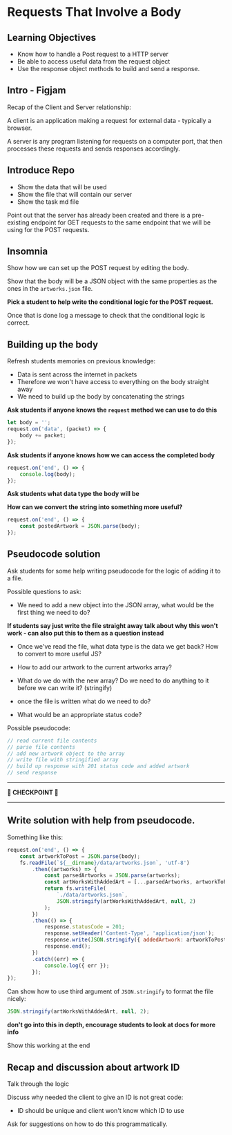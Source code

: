 # Requests That Involve a Body

## Learning Objectives

- Know how to handle a Post request to a HTTP server
- Be able to access useful data from the request object
- Use the response object methods to build and send a response.

## Intro - Figjam

Recap of the Client and Server relationship:

A client is an application making a request for external data - typically a browser.

A server is any program listening for requests on a computer port, that then processes these requests and sends responses accordingly.

## Introduce Repo

- Show the data that will be used
- Show the file that will contain our server
- Show the task md file

Point out that the server has already been created and there is a pre-existing endpoint for GET requests to the same endpoint that we will be using for the POST requests.

## Insomnia

Show how we can set up the POST request by editing the body.

Show that the body will be a JSON object with the same properties as the ones in the `artworks.json` file.

**Pick a student to help write the conditional logic for the POST request.**

Once that is done log a message to check that the conditional logic is correct.

## Building up the body

Refresh students memories on previous knowledge:

- Data is sent across the internet in packets
- Therefore we won't have access to everything on the body straight away
- We need to build up the body by concatenating the strings

**Ask students if anyone knows the `request` method we can use to do this**

```js
let body = '';
request.on('data', (packet) => {
	body += packet;
});
```

**Ask students if anyone knows how we can access the completed body**

```js
request.on('end', () => {
	console.log(body);
});
```

**Ask students what data type the body will be**

**How can we convert the string into something more useful?**

```js
request.on('end', () => {
	const postedArtwork = JSON.parse(body);
});
```

## Pseudocode solution

Ask students for some help writing pseudocode for the logic of adding it to a file.

Possible questions to ask:

- We need to add a new object into the JSON array, what would be the first thing we need to do?

**If students say just write the file straight away talk about why this won't work - can also put this to them as a question instead**

- Once we've read the file, what data type is the data we get back? How to convert to more useful JS?

- How to add our artwork to the current artworks array?

- What do we do with the new array? Do we need to do anything to it before we can write it? (stringify)

- once the file is written what do we need to do?

- What would be an appropriate status code?

Possible pseudocode:

```js
// read current file contents
// parse file contents
// add new artwork object to the array
// write file with stringified array
// build up response with 201 status code and added artwork
// send response
```

---

**🏁 CHECKPOINT 🏁**

---

## Write solution with help from pseudocode.

Something like this:

```js
request.on('end', () => {
	const artworkToPost = JSON.parse(body);
	fs.readFile(`${__dirname}/data/artworks.json`, 'utf-8')
		.then((artworks) => {
			const parsedArtworks = JSON.parse(artworks);
			const artWorksWithAddedArt = [...parsedArtworks, artworkToPost];
			return fs.writeFile(
				`./data/artworks.json`,
				JSON.stringify(artWorksWithAddedArt, null, 2)
			);
		})
		.then(() => {
			response.statusCode = 201;
			response.setHeader('Content-Type', 'application/json');
			response.write(JSON.stringify({ addedArtwork: artworkToPost }));
			response.end();
		})
		.catch((err) => {
			console.log({ err });
		});
});
```

Can show how to use third argument of `JSON.stringify` to format the file nicely:

```js
JSON.stringify(artWorksWithAddedArt, null, 2);
```

**don't go into this in depth, encourage students to look at docs for more info**

Show this working at the end

## Recap and discussion about artwork ID

Talk through the logic

Discuss why needed the client to give an ID is not great code:

- ID should be unique and client won't know which ID to use

Ask for suggestions on how to do this programmatically.
